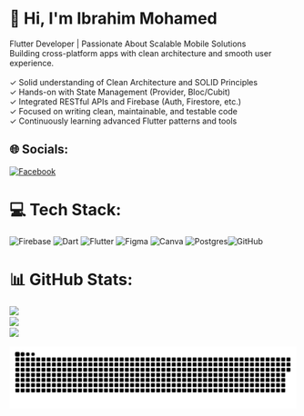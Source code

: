 # 👋 Hi, I'm Ibrahim Mohamed 
Flutter Developer | Passionate About Scalable Mobile Solutions<br>Building cross-platform apps with clean architecture and smooth user experience.<br><br>✓ Solid understanding of Clean Architecture and SOLID Principles<br>✓ Hands-on with State Management (Provider, Bloc/Cubit)<br>✓ Integrated RESTful APIs and Firebase (Auth, Firestore, etc.)<br>✓ Focused on writing clean, maintainable, and testable code<br>✓ Continuously learning advanced Flutter patterns and tools<br>


## 🌐 Socials:
[![Facebook](https://img.shields.io/badge/Facebook-%231877F2.svg?logo=Facebook&logoColor=white)](https://facebook.com/https://www.facebook.com/ibrahim.orabi.399) 

# 💻 Tech Stack:
![Firebase](https://img.shields.io/badge/firebase-a08021?style=for-the-badge&logo=firebase&logoColor=ffcd34) ![Dart](https://img.shields.io/badge/dart-%230175C2.svg?style=for-the-badge&logo=dart&logoColor=white) ![Flutter](https://img.shields.io/badge/Flutter-%2302569B.svg?style=for-the-badge&logo=Flutter&logoColor=white) ![Figma](https://img.shields.io/badge/figma-%23F24E1E.svg?style=for-the-badge&logo=figma&logoColor=white) ![Canva](https://img.shields.io/badge/Canva-%2300C4CC.svg?style=for-the-badge&logo=Canva&logoColor=white) ![Postgres](https://img.shields.io/badge/postgres-%23316192.svg?style=for-the-badge&logo=postgresql&logoColor=white)![GitHub](https://img.shields.io/badge/github-%23121011.svg?style=for-the-badge&logo=github&logoColor=white)

# 📊 GitHub Stats:
![](https://github-readme-stats.vercel.app/api?username=orabito&theme=dark&hide_border=false&include_all_commits=false&count_private=false)<br/>
![](https://nirzak-streak-stats.vercel.app/?user=orabito&theme=dark&hide_border=false)<br/>
![](https://github-readme-stats.vercel.app/api/top-langs/?username=orabito&theme=dark&hide_border=false&include_all_commits=false&count_private=false&layout=compact)



<!-- Proudly created with GPRM ( https://gprm.itsvg.in ) -->
<picture>
  <source media="(prefers-color-scheme: dark)" srcset="https://raw.githubusercontent.com/orabito/orabito/output/github-snake-dark.svg" />
  <source media="(prefers-color-scheme: light)" srcset="https://raw.githubusercontent.com/orabito/orabito/output/github-snake.svg" />
  <img alt="github-snake" src="https://raw.githubusercontent.com/orabito/orabito/output/github-snake.svg" />
</picture>

